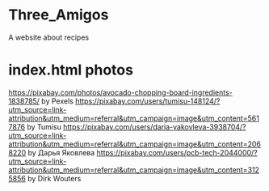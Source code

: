 # Three_Amigos
A website about recipes 

# index.html photos
https://pixabay.com/photos/avocado-chopping-board-ingredients-1838785/ by Pexels
https://pixabay.com/users/tumisu-148124/?utm_source=link-attribution&utm_medium=referral&utm_campaign=image&utm_content=5617876 by Tumisu
https://pixabay.com/users/daria-yakovleva-3938704/?utm_source=link-attribution&utm_medium=referral&utm_campaign=image&utm_content=2068220 by Дарья Яковлева
https://pixabay.com/users/pcb-tech-2044000/?utm_source=link-attribution&utm_medium=referral&utm_campaign=image&utm_content=3125856 by Dirk Wouters